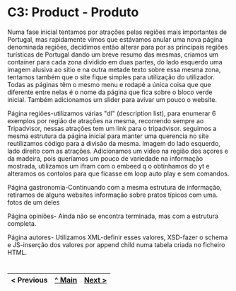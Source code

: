 # C3: Product - Produto

Numa fase inicial tentamos por atrações pelas regiões mais importantes de Portugal, mas rapidamente vimos que estávamos anular uma nova página denominada regiões, decidimos então alterar para por as principais regiões turísticas de Portugal dando um breve resumo das mesmas, criamos um container para cada zona dividido em duas partes, do lado esquerdo uma imagem alusiva ao sitio e na outra metade texto sobre essa mesma zona, tentamos também que o site fique simples para utilização do utilizador.
Todas as páginas têm o mesmo menu e rodapé a única coisa que que diferente entre nelas é o nome da página que fica sobre o bloco verde inicial.
Também adicionamos um slider para avivar um pouco o website.

Página regiões-utilizamos várias "dl" (description list), para enumerar 6 exemplos por região de atrações na mesma, recorrendo sempre ao Tripadvisor, nessas atrações tem um link para o tripadvisor. seguimos a mesma estrutura da página inicial para manter uma querencia no site reutilizamos código para a divisão da mesma. Imagem do lado esquerdo, lado direito com as atrações.
Adicionamos um vídeo na região dos açores e da madeira, pois queríamos um pouco de variedade na informação mostrada, utilizamos um ifram com o embeed q o obtínhamos do yt e alteramos os contolos para que ficasse em loop auto play e sem comandos.

Página gastronomia-Continuando com a mesma estrutura de informação, retiramos de alguns websites informação sobre pratos típicos com uma. fotos de um deles

Página opiniões- Ainda não se encontra terminada, mas com a estrutura completa.

Página autores- Utilizamos XML-definir esses valores, XSD-fazer o schema e JS-inserção dos valores por append child numa tabela criada no ficheiro HTML.


#

< Previous | [^ Main](../../../) | [Next >]()
:--- | :---: | ---: 




